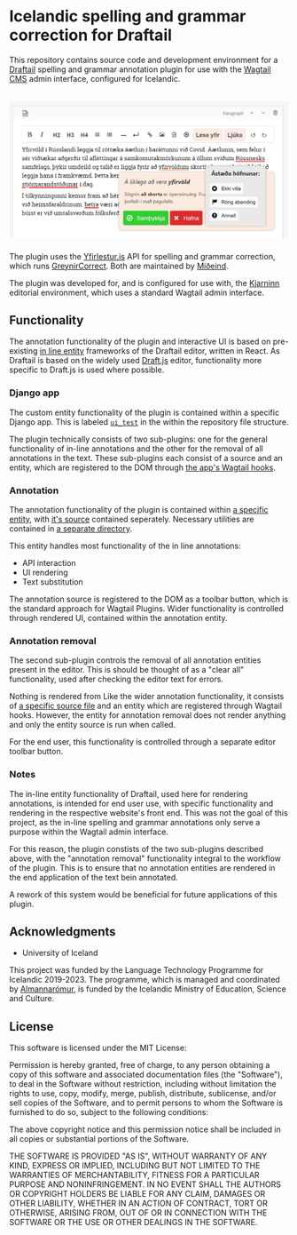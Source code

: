 

# Icelandic spelling and grammar correction for Draftail

This repository contains source code and development environment for a [Draftail](https://www.draftail.org/) spelling and grammar annotation plugin for use with the [Wagtail CMS](https://wagtail.org/) admin interface, configured for Icelandic.

<img src="media/original_images/ui.PNG" 
  alt="Annotation UI" style="margin-top: 18px; margin-bottom: 6px">

The plugin uses the [Yfirlestur.is](https://yfirlestur.is/) API for spelling and grammar correction, which runs [GreynirCorrect](https://github.com/mideind/GreynirCorrect). Both are maintained by [Miðeind](https://xn--mieind-qwa.is/).

The plugin was developed for, and is configured for use with, the [Kjarninn](https://kjarninn.is/) editorial environment, which uses a standard Wagtail admin interface.

## Functionality

The annotation functionality of the plugin and interactive UI is based on pre-existing [in line entity](https://www.draftail.org/docs/entities) frameworks of the Draftail editor, written in React. As Draftail is based on the widely used [Draft.js](https://draftjs.org/) editor, functionality more specific to Draft.js is used where possible.

### Django app
The custom entity functionality of the plugin is contained within a specific Django app. This is labeled [`ui_test`](apps/ui_test) in the within the repository file structure.  

The plugin technically consists of two sub-plugins: one for the general functionality of in-line annotations and the other for the removal of all annotations in the text. These sub-plugins each consist of a source and an entity, which are registered to the DOM through [the app's Wagtail hooks](apps/ui_test/wagtail_hooks.py).

### Annotation

The annotation functionality of the plugin is contained within [a specific entity](apps/ui_test/static/js/components/AnnotationEntity.js), with [it's source](apps/ui_test/static/js/sources/AnnotationSource.js) contained seperately. Necessary utilities are contained in [a separate directory](apps/ui_test/static/js/utils).

This entity handles most functionality of the in line annotations:

- API interaction
- UI rendering
- Text substitution

The annotation source is registered to the DOM as a toolbar button, which is the standard approach for Wagtail Plugins. Wider functionality is controlled through rendered UI, contained within the annotation entity.

### Annotation removal 

The second sub-plugin controls the removal of all annotation entities present in the editor. This is should be thought of as a "clear all" functionality, used after checking the editor text for errors.

 Nothing is rendered from Like the wider annotation functionality, it consists of [a specific source file](apps/ui_test/static/js/sources/RemoveAnnotationsSource.js) and an entity which are registered through Wagtail hooks. However, the entity for annotation removal does not render anything and only the entity source is run when called.


For the end user, this functionality is controlled through a separate editor toolbar button. 

### Notes

The in-line entity functionality of Draftail, used here for rendering annotations, is intended for end user use, with specific functionality and rendering in the respective website's front end. This was not the goal of this project, as the in-line spelling and grammar annotations only serve a purpose within the Wagtail admin interface.

For this reason, the plugin constists of the two sub-plugins described above, with the "annotation removal" functionality integral to the workflow of the plugin. This is to ensure that no annotation entities are rendered in the end application of the text bein annotated.

A rework of this system would be beneficial for future applications of this plugin.

## Acknowledgments
- University of Iceland

This project was funded by the Language Technology Programme for Icelandic 2019-2023. The programme, which is managed and coordinated by [Almannarómur](https://almannaromur.is/), is funded by the Icelandic Ministry of Education, Science and Culture.

## License 

This software is licensed under the MIT License:

Permission is hereby granted, free of charge, to any person obtaining a copy of this software and associated documentation files (the "Software"), to deal in the Software without restriction, including without limitation the rights to use, copy, modify, merge, publish, distribute, sublicense, and/or sell copies of the Software, and to permit persons to whom the Software is furnished to do so, subject to the following conditions:

The above copyright notice and this permission notice shall be included in all copies or substantial portions of the Software.

THE SOFTWARE IS PROVIDED "AS IS", WITHOUT WARRANTY OF ANY KIND, EXPRESS OR IMPLIED, INCLUDING BUT NOT LIMITED TO THE WARRANTIES OF MERCHANTABILITY, FITNESS FOR A PARTICULAR PURPOSE AND NONINFRINGEMENT. IN NO EVENT SHALL THE AUTHORS OR COPYRIGHT HOLDERS BE LIABLE FOR ANY CLAIM, DAMAGES OR OTHER LIABILITY, WHETHER IN AN ACTION OF CONTRACT, TORT OR OTHERWISE, ARISING FROM, OUT OF OR IN CONNECTION WITH THE SOFTWARE OR THE USE OR OTHER DEALINGS IN THE SOFTWARE.

